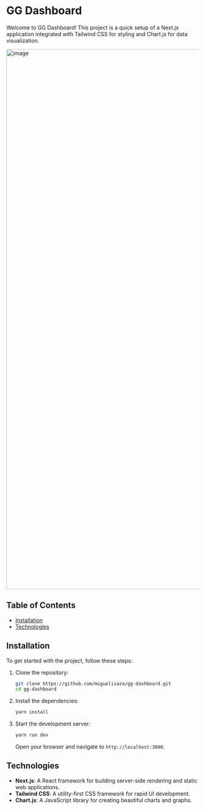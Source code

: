 # GG Dashboard

Welcome to GG Dashboard! This project is a quick setup of a Next.js application integrated with Tailwind CSS for styling and Chart.js for data visualization.

<img width="1414" alt="image" src="https://github.com/miguelisaza/gg-dashboard/assets/18253315/bd930beb-11e8-4546-9aaa-20507c1d5662">


## Table of Contents

- [Installation](#installation)
- [Technologies](#technologies)

## Installation

To get started with the project, follow these steps:

1. Clone the repository:

   ```bash
   git clone https://github.com/miguelisaza/gg-dashboard.git
   cd gg-dashboard
   ```

2. Install the dependencies:

   ```bash
   yarn install
   ```

3. Start the development server:

   ```bash
   yarn run dev
   ```

   Open your browser and navigate to `http://localhost:3000`.

## Technologies

- **Next.js**: A React framework for building server-side rendering and static web applications.
- **Tailwind CSS**: A utility-first CSS framework for rapid UI development.
- **Chart.js**: A JavaScript library for creating beautiful charts and graphs.
